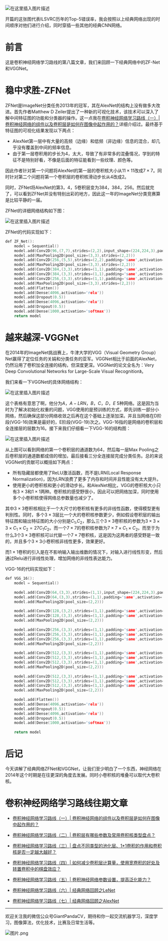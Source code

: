 ![在这里插入图片描述](https://img-blog.csdnimg.cn/20191218212108283.png?x-oss-process=image/watermark,type_ZmFuZ3poZW5naGVpdGk,shadow_10,text_aHR0cHM6Ly9ibG9nLmNzZG4ubmV0L2p1c3Rfc29ydA==,size_16,color_FFFFFF,t_70)

开篇的这张图代表ILSVRC历年的Top-5错误率，我会按照以上经典网络出现的时间顺序对他们进行介绍，同时穿插一些其他的经典CNN网络。
# 前言
这是卷积神经网络学习路线的第八篇文章，我们来回顾一下经典网络中的ZF-Net和VGGNet。

# 稳中求胜-ZFNet
ZFNet是ImageNet分类任务2013年的冠军，其在AlexNet的结构上没有做多大改进。首先作者Matthew D Zeiler提出了一种新的可视化技术，该技术可以深入了解中间特征图的功能和分类器的操作。这一点我在[卷积神经网络学习路线（一）| 卷积神经网络的组件以及卷积层是如何在图像中起作用的？](https://mp.weixin.qq.com/s/MxYjW02rWfRKPMwez02wFA)详细介绍过。最终基于特征图的可视化结果发现以下两点：

- AlexNet第一层中有大量的高频（边缘）和低频（非边缘）信息的混合，却几乎没有覆盖到中间的频率信息。
- 由于第一层卷积用的步长为4，太大，导致了有非常多的混叠情况，学到的特征不是特别好看，不像是后面的特征能看到一些纹理、颜色等。

因此作者针对第一个问题将AlexNet的第一层的卷积核大小从$11\times 11$改成$7\times 7$。同时针对第二个问题将第一个卷积层的卷积核滑动步长从$4$改成$2$。

同时，ZFNet将AlexNet的第$3，4，5$卷积层变为$384，384，256$。然后就完了，可以看到ZFNet并没有特别出彩的地方，因此这一年的ImageNet分类竞赛算是比较平静的一届。

ZFNet的详细网络结构如下图：

![在这里插入图片描述](https://img-blog.csdnimg.cn/20200101184454446.jpg?x-oss-process=image/watermark,type_ZmFuZ3poZW5naGVpdGk,shadow_10,text_aHR0cHM6Ly9ibG9nLmNzZG4ubmV0L2p1c3Rfc29ydA==,size_16,color_FFFFFF,t_70)

ZFNet的代码实现如下：

```cpp
def ZF_Net():
    model = Sequential()  
    model.add(Conv2D(96,(7,7),strides=(2,2),input_shape=(224,224,3),padding='valid',activation='relu',kernel_initializer='uniform'))  
    model.add(MaxPooling2D(pool_size=(3,3),strides=(2,2)))  
    model.add(Conv2D(256,(5,5),strides=(2,2),padding='same',activation='relu',kernel_initializer='uniform'))  
    model.add(MaxPooling2D(pool_size=(3,3),strides=(2,2)))  
    model.add(Conv2D(384,(3,3),strides=(1,1),padding='same',activation='relu',kernel_initializer='uniform'))  
    model.add(Conv2D(384,(3,3),strides=(1,1),padding='same',activation='relu',kernel_initializer='uniform'))  
    model.add(Conv2D(256,(3,3),strides=(1,1),padding='same',activation='relu',kernel_initializer='uniform'))  
    model.add(MaxPooling2D(pool_size=(3,3),strides=(2,2)))  
    model.add(Flatten())  
    model.add(Dense(4096,activation='relu'))  
    model.add(Dropout(0.5))  
    model.add(Dense(4096,activation='relu'))  
    model.add(Dropout(0.5))  
    model.add(Dense(1000,activation='softmax'))  
    return model
```


# 越来越深-VGGNet
在2014年的ImageNet挑战赛上，牛津大学的VGG（Visual Geometry Group）Net赢得了定位任务的关娟和分类任务的亚军。VGGNet相比于前面的AlexNet，仍然沿用了卷积加全连接的结构，但深度更深。VGGNet的论文全名为：Very Deep Convolutional Networks for Large-Scale Visual Recognition》。

我们来看一下VGGNet的具体网络结构：

![在这里插入图片描述](https://img-blog.csdnimg.cn/20200101185201452.png?x-oss-process=image/watermark,type_ZmFuZ3poZW5naGVpdGk,shadow_10,text_aHR0cHM6Ly9ibG9nLmNzZG4ubmV0L2p1c3Rfc29ydA==,size_16,color_FFFFFF,t_70)

这个表格有意思了啊，他分为$A，A-LRN，B，C，D，E$ $5$种网络。这是因为当时为了解决初始化权重的问题，VGG使用的是预训练的方式，即先训练一部分小网络，然后确保这部分网络收敛之后再在这个基础上逐渐加深。并且当网络在D阶段(VGG-16)效果是最好的，E阶段(VGG-19)次之。VGG-16指的是网络的卷积层和全连接层的层数为$16$。接下来我们仔细看一下VGG-16的结构图：

![在这里插入图片描述](https://img-blog.csdnimg.cn/20200101190122476.png?x-oss-process=image/watermark,type_ZmFuZ3poZW5naGVpdGk,shadow_10,text_aHR0cHM6Ly9ibG9nLmNzZG4ubmV0L2p1c3Rfc29ydA==,size_16,color_FFFFFF,t_70)

从上图可以看到网络的第一个卷积层的通道数为$64$，然后每一层Max Pooling之后卷积层的通道数都成倍的增加，最后接看三分全连接层完成分类任务。总的来说VGGNet的贡献可以概括如下两点：

- 所有隐藏层都使用了ReLU激活函数，而不是LRN(Local Response Normalization)，因为LRN浪费了更多了内存和时间并且性能没有太大提升。
- 使用更小的卷积核和更小的滑动步长。和AlexNet相比，VGG的卷积核大小只有$3\times 3$和$1\times 1$两种。卷积核的感受野很小，因此可以把网络加深，同时使用多个小卷积核使得网络总参数量也减少了。

其中$3\times 3$卷积核相比于一个大尺寸的卷积核有更多的非线性函数，使得模型更有判别性。同时，多个$3\times 3$层比一个大的卷积核参数更少，例如假设卷积层的输出特征图和输出特征图的大小分别是$C_1$,$C_2$，那么三个$3\times 3$卷积核的参数为$3\times 3\times 3\times C_1\times C_2=27C_1C_2$。而一个$7\times 7$的卷积核参数为$7\times 7\times C_1\times C_2$。而至于为什么$3$个$3\times 3$卷积核可以代替一个$7\times 7$卷积核，这是因为这两者的感受野是一致的，并且多个$3\times 3$小卷积核非线性更多，效果更好。

而$1\times 1$卷积的引入是在不影响输入输出维数的情况下，对输入进行线性形变，然后通过Relu进行非线性处理，增加网络的非线性表达能力。


VGG-16的代码实现如下：

```cpp
def VGG_16():   
    model = Sequential()
    
    model.add(Conv2D(64,(3,3),strides=(1,1),input_shape=(224,224,3),padding='same',activation='relu',kernel_initializer='uniform'))
    model.add(Conv2D(64,(3,3),strides=(1,1),padding='same',activation='relu',kernel_initializer='uniform'))
    model.add(MaxPooling2D(pool_size=(2,2)))
    
    model.add(Conv2D(128,(3,2),strides=(1,1),padding='same',activation='relu',kernel_initializer='uniform'))
    model.add(Conv2D(128,(3,3),strides=(1,1),padding='same',activation='relu',kernel_initializer='uniform'))
    model.add(MaxPooling2D(pool_size=(2,2)))
    
    model.add(Conv2D(256,(3,3),strides=(1,1),padding='same',activation='relu',kernel_initializer='uniform'))
    model.add(Conv2D(256,(3,3),strides=(1,1),padding='same',activation='relu',kernel_initializer='uniform'))
    model.add(Conv2D(256,(3,3),strides=(1,1),padding='same',activation='relu',kernel_initializer='uniform'))
    model.add(MaxPooling2D(pool_size=(2,2)))
    
    model.add(Conv2D(512,(3,3),strides=(1,1),padding='same',activation='relu',kernel_initializer='uniform'))
    model.add(Conv2D(512,(3,3),strides=(1,1),padding='same',activation='relu',kernel_initializer='uniform'))
    model.add(Conv2D(512,(3,3),strides=(1,1),padding='same',activation='relu',kernel_initializer='uniform'))
    model.add(MaxPooling2D(pool_size=(2,2)))
    
    model.add(Conv2D(512,(3,3),strides=(1,1),padding='same',activation='relu',kernel_initializer='uniform'))
    model.add(Conv2D(512,(3,3),strides=(1,1),padding='same',activation='relu',kernel_initializer='uniform'))
    model.add(Conv2D(512,(3,3),strides=(1,1),padding='same',activation='relu',kernel_initializer='uniform'))
    model.add(MaxPooling2D(pool_size=(2,2)))
    
    model.add(Flatten())
    model.add(Dense(4096,activation='relu'))
    model.add(Dropout(0.5))
    model.add(Dense(4096,activation='relu'))
    model.add(Dropout(0.5))
    model.add(Dense(1000,activation='softmax'))
    
    return model
```


# 后记

今天讲解了经典网络ZFNet和VGGNet，让我们至少明白了一个东西，神经网络在2014年这个时期是在往更深的角度去发展。同时小卷积核的堆叠可以取代大卷积核。


# 卷积神经网络学习路线往期文章

- [卷积神经网络学习路线（一）| 卷积神经网络的组件以及卷积层是如何在图像中起作用的？](https://mp.weixin.qq.com/s/MxYjW02rWfRKPMwez02wFA)

- [卷积神经网络学习路线（二）| 卷积层有哪些参数及常用卷积核类型盘点？](https://mp.weixin.qq.com/s/I2BTot_BbmR4xcArpo4mbQ)

- [卷积神经网络学习路线（三）| 盘点不同类型的池化层、1*1卷积的作用和卷积核是否一定越大越好？](https://mp.weixin.qq.com/s/bxJmHnqV46avOttAFhk28A)

- [卷积神经网络学习路线（四）| 如何减少卷积层计算量，使用宽卷积的好处及转置卷积中的棋盘效应？](https://mp.weixin.qq.com/s/Cv68oXVdB6pg_4Q_vd_9eQ)

- [卷积神经网络学习路线（五）| 卷积神经网络参数设置，提高泛化能力？](https://mp.weixin.qq.com/s/RwG1aEL2j6G-MAQRy-BEDw)

- [卷积神经网络学习路线（六）| 经典网络回顾之LeNet](https://mp.weixin.qq.com/s/oqX9h1amyalfMlHmxEg76A)
- [卷积神经网络学习路线（七）| 经典网络回顾之AlexNet](https://mp.weixin.qq.com/s/4nTRYbIZOLcMdqYpRpui6A)

---------------------------------------------------------------------------

欢迎关注我的微信公众号GiantPandaCV，期待和你一起交流机器学习，深度学习，图像算法，优化技术，比赛及日常生活等。

![图片.png](https://imgconvert.csdnimg.cn/aHR0cHM6Ly91cGxvYWQtaW1hZ2VzLmppYW5zaHUuaW8vdXBsb2FkX2ltYWdlcy8xOTIzNzExNS1hZDY2ZjRmMjQ5MzRhZmQx?x-oss-process=image/format,png)